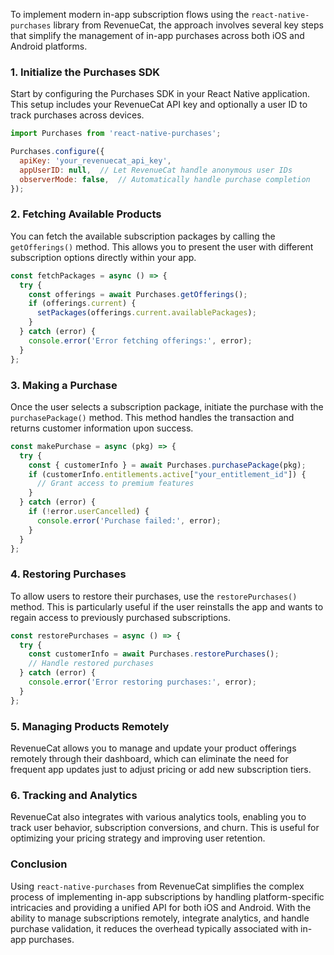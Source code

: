 To implement modern in-app subscription flows using the `react-native-purchases` library from RevenueCat, the approach involves several key steps that simplify the management of in-app purchases across both iOS and Android platforms.

### 1. **Initialize the Purchases SDK**
Start by configuring the Purchases SDK in your React Native application. This setup includes your RevenueCat API key and optionally a user ID to track purchases across devices.

```javascript
import Purchases from 'react-native-purchases';

Purchases.configure({
  apiKey: 'your_revenuecat_api_key',
  appUserID: null,  // Let RevenueCat handle anonymous user IDs
  observerMode: false,  // Automatically handle purchase completion
});
```

### 2. **Fetching Available Products**
You can fetch the available subscription packages by calling the `getOfferings()` method. This allows you to present the user with different subscription options directly within your app.

```javascript
const fetchPackages = async () => {
  try {
    const offerings = await Purchases.getOfferings();
    if (offerings.current) {
      setPackages(offerings.current.availablePackages);
    }
  } catch (error) {
    console.error('Error fetching offerings:', error);
  }
};
```

### 3. **Making a Purchase**
Once the user selects a subscription package, initiate the purchase with the `purchasePackage()` method. This method handles the transaction and returns customer information upon success.

```javascript
const makePurchase = async (pkg) => {
  try {
    const { customerInfo } = await Purchases.purchasePackage(pkg);
    if (customerInfo.entitlements.active["your_entitlement_id"]) {
      // Grant access to premium features
    }
  } catch (error) {
    if (!error.userCancelled) {
      console.error('Purchase failed:', error);
    }
  }
};
```

### 4. **Restoring Purchases**
To allow users to restore their purchases, use the `restorePurchases()` method. This is particularly useful if the user reinstalls the app and wants to regain access to previously purchased subscriptions.

```javascript
const restorePurchases = async () => {
  try {
    const customerInfo = await Purchases.restorePurchases();
    // Handle restored purchases
  } catch (error) {
    console.error('Error restoring purchases:', error);
  }
};
```

### 5. **Managing Products Remotely**
RevenueCat allows you to manage and update your product offerings remotely through their dashboard, which can eliminate the need for frequent app updates just to adjust pricing or add new subscription tiers.

### 6. **Tracking and Analytics**
RevenueCat also integrates with various analytics tools, enabling you to track user behavior, subscription conversions, and churn. This is useful for optimizing your pricing strategy and improving user retention.

### Conclusion
Using `react-native-purchases` from RevenueCat simplifies the complex process of implementing in-app subscriptions by handling platform-specific intricacies and providing a unified API for both iOS and Android. With the ability to manage subscriptions remotely, integrate analytics, and handle purchase validation, it reduces the overhead typically associated with in-app purchases.